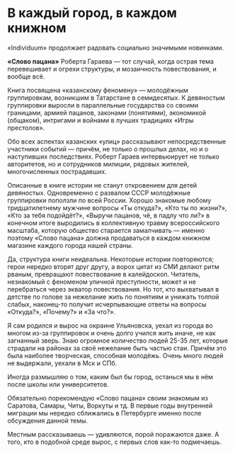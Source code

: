 # В каждый город, в каждом книжном
«Individuum» продолжает радовать социально значимыми новинками.

**«Слово пацана»** Роберта Гараева — тот случай, когда острая тема перевешивает и огрехи структуры, и мозаичность повествования, и вообще всё.

Книга посвящена «казанскому феномену» — молодёжным группировкам, возникшим в Татарстане в семидесятых. К девяностым группировки выросли в параллельные государства со своими границами, армией пацанов, законами (понятиями), экономикой (общаком), интригами и войнами в лучших традициях «Игры престолов».

Обо всех аспектах казанских «улиц» рассказывают непосредственные участники событий — причём, не только о прошлых делах, но и о наступивших последствиях. Роберт Гараев интервьюирует не только авторитетов, но и сотрудников милиции, рядовых жителей, многочисленных пострадавших.

Описанные в книге истории не станут откровением для детей девяностых. Одновременно с развалом СССР молодёжные группировки поползли по всей России. Хорошо знакомые любому тридцатилетнему мужчине вопросы «Ты откуда?», «Кто ты по жизни?», «Кто за тебя подойдёт?», «Выручи пацанов, чё, в падлу что ли?» в конечном итоге выродились в коллективную травму всероссийского масштаба, которую общество старается замалчивать — именно поэтому «Слово пацана» должна продаваться в каждом книжном магазине каждого города нашей страны.

Да, структура книги неидеальна. Некоторые истории повторяются; герои нередко вторят друг другу, а ворох цитат из СМИ делают ритм рваным, превращают повествование в калейдоскоп. Читатель, незнакомый с феноменом уличной преступности, может и не перебраться через экватор повествования. Но тот, кто выхватывал в детстве по голове за нежелание жить по понятиям и унижать толпой слабых, наконец-то получит исчерпывающие ответы на вопросы «Откуда?», «Почему?» и «За что?».

Я сам родился и вырос на окраине Ульяновска, уехал из города во многом из-за группировок и очень долго учился жить иначе, не как загнанный зверь. Знаю огромное количество людей 25-35 лет, которые страдали на районах за своё нежелание быть частью стаи. Причём это была наиболее творческая, способная молодёжь. Очень много людей не выдержали, уехали в Мск и СПб.

Иногда размышляю о том, каким был бы город, останься мы в нём после школы или университетов. 

Обязательно порекомендую «Слово пацана» своим знакомым из Саратова, Самары, Читы, Воркуты и тд. В первые годы внутренней миграции мы нередко сближались в Петербурге именно после обсуждения данной темы. 

Местным рассказываешь — удивляются, порой поражаются даже. А того, кто в подобной среде вырос, с первых слов как-то подмечаешь.